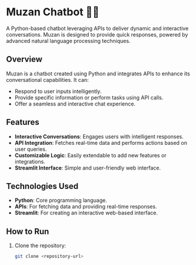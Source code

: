 # Muzan Chatbot 🤖💬

A Python-based chatbot leveraging APIs to deliver dynamic and interactive conversations. Muzan is designed to provide quick responses, powered by advanced natural language processing techniques.

## Overview
Muzan is a chatbot created using Python and integrates APIs to enhance its conversational capabilities. It can:
- Respond to user inputs intelligently.
- Provide specific information or perform tasks using API calls.
- Offer a seamless and interactive chat experience.

## Features
- **Interactive Conversations**: Engages users with intelligent responses.
- **API Integration**: Fetches real-time data and performs actions based on user queries.
- **Customizable Logic**: Easily extendable to add new features or integrations.
- **Streamlit Interface**: Simple and user-friendly web interface.

## Technologies Used
- **Python**: Core programming language.
- **APIs**: For fetching data and providing real-time responses.
- **Streamlit**: For creating an interactive web-based interface.

## How to Run
1. Clone the repository:
   ```bash
   git clone <repository-url>
